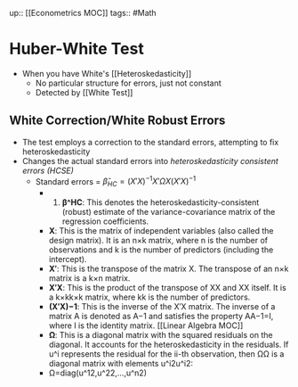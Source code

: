 up:: [[Econometrics MOC]]
tags:: #Math
# Huber-White Test
- When you have White's [[Heteroskedasticity]]
	- No particular structure for errors, just not constant
	- Detected by [[White Test]]
## White Correction/White Robust Errors
- The test employs a correction to the standard errors, attempting to fix heteroskedasticity
- Changes the actual standard errors into *heteroskedasticity consistent errors (HCSE)*
	- Standard errors = $\hat{\beta}_{HC} = (X'X)^{-1} X' \Omega X (X'X)^{-1}$
		- 1. **β^​HC​**: This denotes the heteroskedasticity-consistent (robust) estimate of the variance-covariance matrix of the regression coefficients.
		-  **X**: This is the matrix of independent variables (also called the design matrix). It is an n×k matrix, where n is the number of observations and k is the number of predictors (including the intercept).
		- **X′**: This is the transpose of the matrix X. The transpose of an n×k matrix is a k×n matrix.
		- **X′X**: This is the product of the transpose of XX and XX itself. It is a k×kk×k matrix, where kk is the number of predictors.
		- **(X′X)−1**: This is the inverse of the X′X matrix. The inverse of a matrix A is denoted as A−1 and satisfies the property AA−1=I, where I is the identity matrix. [[Linear Algebra MOC]]
		- **Ω**: This is a diagonal matrix with the squared residuals on the diagonal. It accounts for the heteroskedasticity in the residuals. If u^i​ represents the residual for the ii-th observation, then ΩΩ is a diagonal matrix with elements u^i2u^i2​:
		- Ω=diag(u^12,u^22,…,u^n2)